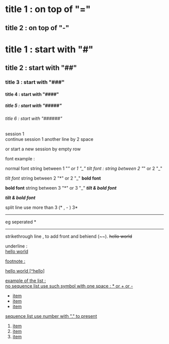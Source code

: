 title 1 : on top of "="
==========
title 2 : on top of "-"
----------

# title 1 : start with "#"
## title 2 : start with "##"
### title 3 : start with "###"
#### title 4 : start with "####"
##### title 5 : start with "#####"
###### title 6 : start with "######"

session 1  
continue session 1 another line by 2 space

or start a new session by empty row

font example :

normal font
string between 1 "*" or 1 "_" 
*tilt font* : string between 2 "*" or 2 "_"

_tilt font_
string between 2 "*" or 2 "_" 
**bold font**

__bold font__
string between 3 "*" or 3 "_" 
***tilt & bold font***

___tilt & bold font___


split line use more than 3 (* , - )
3*
***
eg seperated * 
* * *

strikethrough line ,  to add front and behiend (~~). 
~~hello world~~


underline :  
<u>hello world<u>


footnote :

hello world [^hello]

example of the list :   
no sequence list use such symbol with one space : * or + or -  
* item
* item
* item

sequence list use number with "." to present
1. item
2. item
3. item
